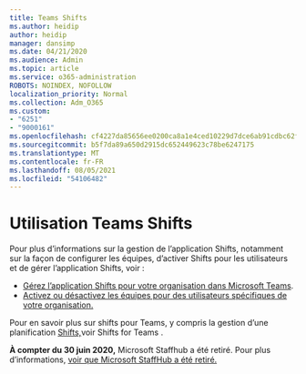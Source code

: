 ```yaml
---
title: Teams Shifts
ms.author: heidip
author: heidip
manager: dansimp
ms.date: 04/21/2020
ms.audience: Admin
ms.topic: article
ms.service: o365-administration
ROBOTS: NOINDEX, NOFOLLOW
localization_priority: Normal
ms.collection: Adm_O365
ms.custom:
- "6251"
- "9000161"
ms.openlocfilehash: cf4227da85656ee0200ca8a1e4ced10229d7dce6ab91cdbc62f63a41c899c80d
ms.sourcegitcommit: b5f7da89a650d2915dc652449623c78be6247175
ms.translationtype: MT
ms.contentlocale: fr-FR
ms.lasthandoff: 08/05/2021
ms.locfileid: "54106482"
---
```

# <a name="using-teams-shifts"></a>Utilisation Teams Shifts

Pour plus d’informations sur la gestion de l’application Shifts, notamment sur la façon de configurer les équipes, d’activer Shifts pour les utilisateurs et de gérer l’application Shifts, voir :
 
- [Gérez l’application Shifts pour votre organisation dans Microsoft Teams](https://docs.microsoft.com/microsoftteams/expand-teams-across-your-org/shifts/manage-the-shifts-app-for-your-organization-in-teams#set-up-shifts).
- [Activez ou désactivez les équipes pour des utilisateurs spécifiques de votre organisation.](https://docs.microsoft.com/microsoftteams/expand-teams-across-your-org/shifts/manage-the-shifts-app-for-your-organization-in-teams#enable-or-disable-shifts-for-specific-users-in-your-organization)

Pour en savoir plus sur shifts pour Teams, y compris la gestion d’une planification [Shifts,](https://docs.microsoft.com/microsoftteams/expand-teams-across-your-org/shifts-for-teams-landing-page)voir Shifts for Teams .

**À compter du 30 juin 2020,** Microsoft Staffhub a été retiré. Pour plus d’informations, [voir que Microsoft StaffHub a été retiré.](https://docs.microsoft.com/MicrosoftTeams/expand-teams-across-your-org/shifts/microsoft-staffhub-to-be-retired)

